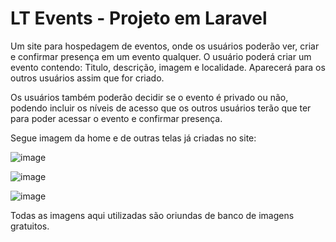 # LT Events - Projeto em Laravel

<p>Um site para hospedagem de eventos, onde os usuários poderão ver, criar e confirmar presença em um evento qualquer. O usuário poderá criar um evento contendo: Titulo, descrição, imagem e localidade. Aparecerá para os outros usuários assim que for criado.</p>

<p>Os usuários também poderão decidir se o evento é privado ou não, podendo incluir os níveis de acesso que os outros usuários terão que ter para poder acessar o evento e confirmar presença.</p>

<p>Segue imagem da home e de outras telas já criadas no site:</p>

![image](https://github.com/Yoichiroo/projeto-evento/assets/109477475/e5c8b159-f7a5-4d9c-8ecf-e15edff7b636)

![image](https://github.com/Yoichiroo/projeto-evento/assets/109477475/367e0fe4-57f1-4327-81b8-e12657bafcdf)

![image](https://github.com/Yoichiroo/projeto-evento/assets/109477475/b8dc5bd7-8f71-4346-9325-921268cb1094)

<p>Todas as imagens aqui utilizadas são oriundas de banco de imagens gratuitos.</p>
